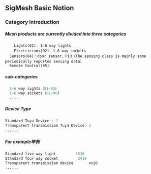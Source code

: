 ## SigMesh Basic Notion

### Category Introduction
#####  Mesh products are currently divided into three categories
```
	Lights(01): 1-6 way lights
	Electricians(02)：1-6 way sockets
  Sensors(04)：door sensor、PIR（The sensing class is mainly some periodically reported sensing data）
  Remote Control(05)
```
#####  sub-categories
```java
  1-6 way lights（01-05）
  1-6 way sockets（01-06)
  .....
```
#####  Device Type

```java
Standard Tuya Device : 1
Transparent transmission Tuya Device: 2
......

```
#####  For example举例

```java
Standard five-way light   		1510
Standard four-way socket		 2410
Transparent transmission device       xx20
......

```

